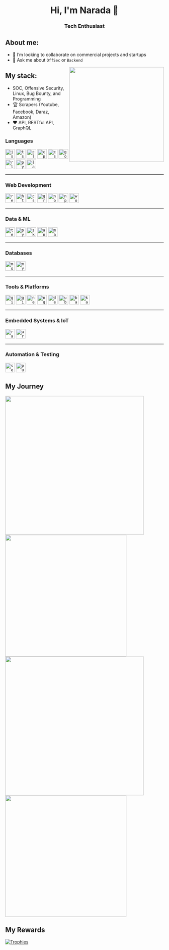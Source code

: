 <!--
**naradashen/naradashen** is a ✨ _special_ ✨ repository because its `README.md` (this file) appears on your GitHub profile.

Here are some ideas to get you started:

- 🔭 I’m currently working on ...
- 🌱 I’m currently learning ...
- 👯 I’m looking to collaborate on ...
- 🤔 I’m looking for help with ...
- 💬 Ask me about ...
- 📫 How to reach me: ...
- 😄 Pronouns: ...
- ⚡ Fun fact: ...
-->

<h1 align="center">Hi, I'm Narada 👋 </h1>
<h3 align="center">Tech Enthusiast </h3>


## About me:
- 🔭 I’m looking to collaborate on commercial projects and startups
- 💬 Ask me about `OffSec` or `Backend`

<img align="right" src="https://octodex.github.com/images/welcometocat.png" width="300">

## My stack:
- SOC, Offensive Security, Linux, Bug Bounty, and Programming
- 🏆 Scrapers (Youtube, Facebook, Daraz, Amazon)
- ❤️ API, RESTful API, GraphQL

<div align="left">
  <!-- Languages -->
  <h3>Languages</h3>
  <code><img src="https://skillicons.dev/icons?i=js" height="30" alt="js logo"  /></code>
  <code><img src="https://skillicons.dev/icons?i=ts" height="30" alt="ts logo"  /></code>
  <code><img src="https://skillicons.dev/icons?i=c" height="30" alt="c logo"  /></code>
  <code><img src="https://skillicons.dev/icons?i=cpp" height="30" alt="cpp logo"  /></code>
  <code><img src="https://skillicons.dev/icons?i=cs" height="30" alt="csharp logo"  /></code>
  <code><img src="https://skillicons.dev/icons?i=golang" height="30" alt="golang logo"  /></code>
  <code><img src="https://skillicons.dev/icons?i=r" height="30" alt="r logo"  /></code>
  <code><img src="https://skillicons.dev/icons?i=python" height="30" alt="python logo"  /></code>
  <code><img src="https://skillicons.dev/icons?i=latex" height="30" alt="latex logo"  /></code>
</div>

<hr>

<div align="left">
  <!-- Web Development -->
  <h3>Web Development</h3>
  <code><img src="https://skillicons.dev/icons?i=react" height="30" alt="react logo"  /></code>
  <code><img src="https://skillicons.dev/icons?i=html" height="30" alt="html5 logo"  /></code>
  <code><img src="https://skillicons.dev/icons?i=css" height="30" alt="css3 logo"  /></code>
  <code><img src="https://skillicons.dev/icons?i=gql" height="30" alt="graphql logo"  /></code>
  <code><img src="https://skillicons.dev/icons?i=nodejs" height="30" alt="nodejs logo"  /></code>
  <code><img src="https://skillicons.dev/icons?i=npm" height="30" alt="npm logo"  /></code>
  <code><img src="https://skillicons.dev/icons?i=wordpress" height="30" alt="wordpress logo"  /></code>
</div>

<hr>

<div align="left">
  <!-- Data & ML -->
  <h3>Data & ML</h3>
  <code><img src="https://skillicons.dev/icons?i=tensorflow" height="30" alt="tensorflow logo"  /></code>
  <code><img src="https://skillicons.dev/icons?i=pytorch" height="30" alt="pytorch logo"  /></code>
  <code><img src="https://skillicons.dev/icons?i=sklearn" height="30" alt="sklearn logo"  /></code>
  <code><img src="https://skillicons.dev/icons?i=anaconda" height="30" alt="anaconda logo"  /></code>
  <code><img src="https://skillicons.dev/icons?i=matlab" height="30" alt="matlab logo"  /></code>
</div>

<hr>

<div align="left">
  <!-- Databases -->
  <h3>Databases</h3>
  <code><img src="https://skillicons.dev/icons?i=mongodb" height="30" alt="mongodb logo"  /></code>
  <code><img src="https://skillicons.dev/icons?i=mysql" height="30" alt="mysql logo"  /></code>
</div>

<hr>

<div align="left">
  <!-- Tools & Platforms -->
  <h3>Tools & Platforms</h3>
  <code><img src="https://skillicons.dev/icons?i=git" height="30" alt="git logo"  /></code>
  <code><img src="https://skillicons.dev/icons?i=github" height="30" alt="github logo"  /></code>
  <code><img src="https://skillicons.dev/icons?i=neovim" height="30" alt="neovim logo"  /></code>
  <code><img src="https://skillicons.dev/icons?i=nginx" height="30" alt="nginx logo"  /></code>
  <code><img src="https://skillicons.dev/icons?i=debian" height="30" alt="debian logo"  /></code>
  <code><img src="https://skillicons.dev/icons?i=ubuntu" height="30" alt="ubuntu logo"  /></code>
  <code><img src="https://skillicons.dev/icons?i=bash" height="30" alt="bash logo"  /></code>
  <code><img src="https://skillicons.dev/icons?i=kali" height="30" alt="kali logo"  /></code>
</div>

<hr>

<div align="left">
  <!-- Embedded Systems & IoT -->
  <h3>Embedded Systems & IoT</h3>
  <code><img src="https://skillicons.dev/icons?i=raspberrypi" height="30" alt="raspberrypi logo"  /></code>
  <code><img src="https://skillicons.dev/icons?i=arduino" height="30" alt="arduino logo"  /></code>
</div>

<hr>

<div align="left">
  <!-- Automation & Testing -->
  <h3>Automation & Testing</h3>
  <code><img src="https://skillicons.dev/icons?i=selenium" height="30" alt="selenium logo"  /></code>
  <code><img src="https://www.vectorlogo.zone/logos/pptrdev/pptrdev-icon.svg" height="30" alt="puppeteer logo"  /></code>
</div>


## My Journey
<div>
  <img width="440px" src="https://github-readme-stats.vercel.app/api?username=naradashen&show_icons=true&theme=tokyonight">
  <img width="385px" src="https://github-readme-stats.vercel.app/api/top-langs/?username=naradashen&hide_progress=true&theme=tokyonight" />
  <img width="440px" src="https://github-readme-activity-graph.vercel.app/graph?username=naradashen&theme=github">
  <img width="385px" src="https://github-readme-streak-stats.herokuapp.com/?user=naradashen&theme=tokyonight" />
</div>

## My Rewards
[![Trophies](https://github-profile-trophy.vercel.app/?username=naradashen&theme=tokyonight)](https://github.com/ryo-ma/github-profile-trophy)
